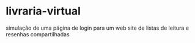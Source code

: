 # livraria-virtual
 simulação de uma página de login para um web site de listas de leitura e resenhas compartilhadas
